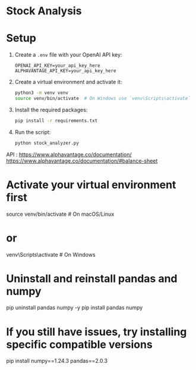 # Stock Analysis

# Setup

1. Create a `.env` file with your OpenAI API key:
   ```
   OPENAI_API_KEY=your_api_key_here
   ALPHAVANTAGE_API_KEY=your_api_key_here
   ```

2. Create a virtual environment and activate it:
   ```bash
   python3 -m venv venv
   source venv/bin/activate  # On Windows use `venv\Scripts\activate`
   ```

3. Install the required packages:
   ```bash
   pip install -r requirements.txt
   ```

4. Run the script:
   ```bash
   python stock_analyzer.py
   ```

API : https://www.alphavantage.co/documentation/
https://www.alphavantage.co/documentation/#balance-sheet


# Activate your virtual environment first
source venv/bin/activate  # On macOS/Linux
# or
venv\Scripts\activate     # On Windows

# Uninstall and reinstall pandas and numpy
pip uninstall pandas numpy -y
pip install pandas numpy

# If you still have issues, try installing specific compatible versions
pip install numpy==1.24.3 pandas==2.0.3